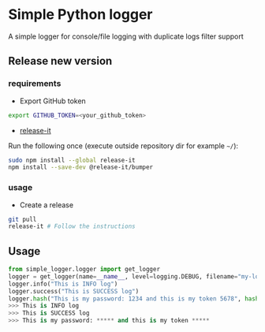# Simple Python logger

A simple logger for console/file logging with duplicate logs filter support

## Release new version

### requirements

- Export GitHub token

```bash
export GITHUB_TOKEN=<your_github_token>
```

- [release-it](https://github.com/release-it/release-it)

Run the following once (execute outside repository dir for example `~/`):

```bash
sudo npm install --global release-it
npm install --save-dev @release-it/bumper
```

### usage

- Create a release

```bash
git pull
release-it # Follow the instructions
```

## Usage

```python
from simple_logger.logger import get_logger
logger = get_logger(name=__name__, level=logging.DEBUG, filename="my-log.log")
logger.info("This is INFO log")
logger.success("This is SUCCESS log")
logger.hash("This is my password: 1234 and this is my token 5678", hash=["1234", "5678"])
>>> This is INFO log
>>> This is SUCCESS log
>>> This is my password: ***** and this is my token *****
```
